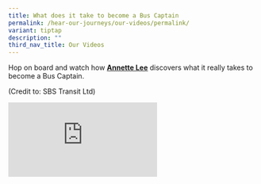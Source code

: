 ```yaml
---
title: What does it take to become a Bus Captain
permalink: /hear-our-journeys/our-videos/permalink/
variant: tiptap
description: ""
third_nav_title: Our Videos
---
```

<p>Hop on board and watch how <strong><a href="https://www.facebook.com/annetterochellelee?__cft__%5b0%5d=AZV7C8z2NM4ALI5_kz77MsoKLNaHxnRZHcPWjJ9Wn1JJMBuTpUjmxZoJ1z1PwKoLtPPCaDUum5akPw2Xn8ve6wuwaXRaySZjQReCgPpUCUaGEenu5epQkBlO1dtamxaQpQe9em8Krxnp_X6iPBnlzXaB0v1hRJrZw187hnvEBoFaqnb8eZ53Ia8M21snOnXkVmQ&amp;__tn__=-%5dK-R" rel="noopener noreferrer nofollow" target="_blank"><u>Annette Lee</u></a></strong> discovers
what it really takes to become a Bus Captain.</p>
<p>(Credit to: SBS Transit Ltd)</p>
<div class="iframe-wrapper">
<iframe allowfullscreen="true" frameborder="0" src="https://www.youtube.com/embed/2rSQzfgFBbg?si=2dfSnfzrGV5YYqHX"></iframe>
</div>
<p></p>
